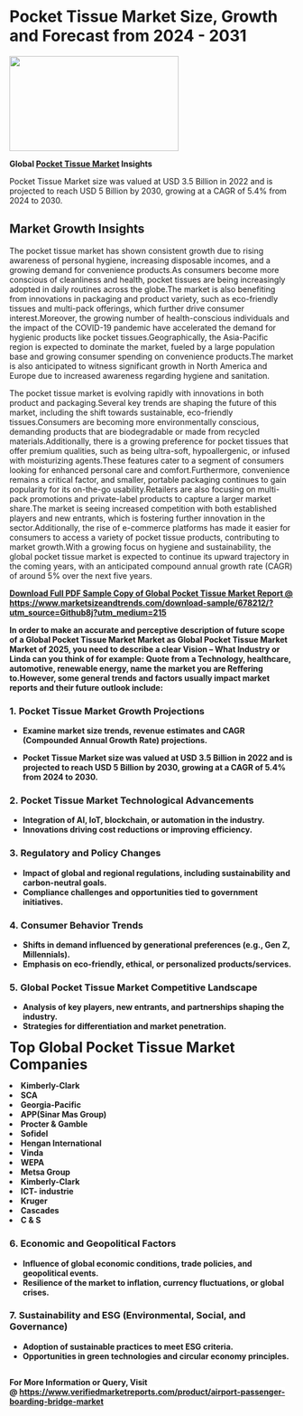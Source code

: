 <H1>Pocket Tissue Market Size, Growth and Forecast from 2024 - 2031</H1><img class="aligncenter size-medium wp-image-584254" src="https://thirdeyenews.in/wp-content/uploads/2024/09/Global-Market-Research-300x168.jpeg" alt="" width="300" height="168" /><p><strong>Global&nbsp;<a href="https://www.marketsizeandtrends.com/download-sample/678212/?utm_source=Github8j?utm_medium=215">Pocket Tissue Market</a> Insights</strong></p><p>Pocket Tissue Market size was valued at USD 3.5 Billion in 2022 and is projected to reach USD 5 Billion by 2030, growing at a CAGR of 5.4% from 2024 to 2030.</p><p><h2>Market Growth Insights</h2> <p>The pocket tissue market has shown consistent growth due to rising awareness of personal hygiene, increasing disposable incomes, and a growing demand for convenience products.As consumers become more conscious of cleanliness and health, pocket tissues are being increasingly adopted in daily routines across the globe.The market is also benefiting from innovations in packaging and product variety, such as eco-friendly tissues and multi-pack offerings, which further drive consumer interest.Moreover, the growing number of health-conscious individuals and the impact of the COVID-19 pandemic have accelerated the demand for hygienic products like pocket tissues.Geographically, the Asia-Pacific region is expected to dominate the market, fueled by a large population base and growing consumer spending on convenience products.The market is also anticipated to witness significant growth in North America and Europe due to increased awareness regarding hygiene and sanitation.</p> <p><strong><a href="#"></a></strong></p> <p>The pocket tissue market is evolving rapidly with innovations in both product and packaging.Several key trends are shaping the future of this market, including the shift towards sustainable, eco-friendly tissues.Consumers are becoming more environmentally conscious, demanding products that are biodegradable or made from recycled materials.Additionally, there is a growing preference for pocket tissues that offer premium qualities, such as being ultra-soft, hypoallergenic, or infused with moisturizing agents.These features cater to a segment of consumers looking for enhanced personal care and comfort.Furthermore, convenience remains a critical factor, and smaller, portable packaging continues to gain popularity for its on-the-go usability.Retailers are also focusing on multi-pack promotions and private-label products to capture a larger market share.The market is seeing increased competition with both established players and new entrants, which is fostering further innovation in the sector.Additionally, the rise of e-commerce platforms has made it easier for consumers to access a variety of pocket tissue products, contributing to market growth.With a growing focus on hygiene and sustainability, the global pocket tissue market is expected to continue its upward trajectory in the coming years, with an anticipated compound annual growth rate (CAGR) of around 5% over the next five years.</p> <p><strong><a href="#"></p><p><span class=""><strong>Download Full PDF Sample Copy of Global Pocket Tissue Market Report</strong> @ <a href="https://www.marketsizeandtrends.com/download-sample/678212/?utm_source=Github8j?utm_medium=215" target="_blank">https://www.marketsizeandtrends.com/download-sample/678212/?utm_source=Github8j?utm_medium=215</a></span></p><p>In order to make an accurate and perceptive description of future scope of a Global&nbsp;Pocket Tissue Market Market as Global&nbsp;Pocket Tissue Market Market of 2025, you need to describe a clear Vision &ndash; What Industry or Linda can you think of for example: Quote from a Technology, healthcare, automotive, renewable energy, name the market you are Reffering to.However, some general trends and factors usually impact market reports and their future outlook include:</p><h3>1.&nbsp;<strong>Pocket Tissue Market Growth Projections</strong></h3><ul><li>Examine market size trends, revenue estimates and CAGR (Compounded Annual Growth Rate) projections.</li><li><p>Pocket Tissue Market size was valued at USD 3.5 Billion in 2022 and is projected to reach USD 5 Billion by 2030, growing at a CAGR of 5.4% from 2024 to 2030.</p></li></ul><h3>2.&nbsp;<strong>Pocket Tissue Market Technological Advancements</strong></h3><ul><li>Integration of AI, IoT, blockchain, or automation in the industry.</li><li>Innovations driving cost reductions or improving efficiency.</li></ul><h3>3.&nbsp;<strong>Regulatory and Policy Changes</strong></h3><ul><li>Impact of global and regional regulations, including sustainability and carbon-neutral goals.</li><li>Compliance challenges and opportunities tied to government initiatives.</li></ul><h3>4.&nbsp;<strong>Consumer Behavior Trends</strong></h3><ul><li>Shifts in demand influenced by generational preferences (e.g., Gen Z, Millennials).</li><li>Emphasis on eco-friendly, ethical, or personalized products/services.</li></ul><h3>5.&nbsp;<strong>Global Pocket Tissue Market Competitive Landscape</strong></h3><ul><li>Analysis of key players, new entrants, and partnerships shaping the industry.</li><li>Strategies for differentiation and market penetration.</li></ul><p data-pm-slice="1 1 []"><span style="color: inherit; font-family: inherit; font-size: 25px;">Top Global Pocket Tissue Market Companies</span></p><div class="" data-test-id=""><p><li>Kimberly-Clark</li><li> SCA</li><li> Georgia-Pacific</li><li> APP(Sinar Mas Group)</li><li> Procter & Gamble</li><li> Sofidel</li><li> Hengan International</li><li> Vinda</li><li> WEPA</li><li> Metsa Group</li><li> Kimberly-Clark</li><li> ICT- industrie</li><li> Kruger</li><li> Cascades</li><li> C & S</li></p></div><h3>6.&nbsp;<strong>Economic and Geopolitical Factors</strong></h3><ul><li>Influence of global economic conditions, trade policies, and geopolitical events.</li><li>Resilience of the market to inflation, currency fluctuations, or global crises.</li></ul><h3>7.&nbsp;<strong>Sustainability and ESG (Environmental, Social, and Governance)</strong></h3><ul><li>Adoption of sustainable practices to meet ESG criteria.</li><li>Opportunities in green technologies and circular economy principles.</li></ul><h2><strong style="font-size: 14px;">For More Information or Query, Visit @&nbsp;</strong><a style="background-color: #ffffff; font-size: 14px;" href="https://www.marketsizeandtrends.com/report/pocket-tissue-market/" target="_blank">https://www.verifiedmarketreports.com/product/airport-passenger-boarding-bridge-market</a></h2>